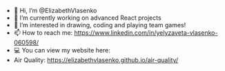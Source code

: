 - 👋 Hi, I’m @ElizabethVlasenko
- 🌱 I’m currently working on advanced React projects
- 👀 I’m interested in drawing, coding and playing team games!
- 📫 How to reach me: https://www.linkedin.com/in/yelyzaveta-vlasenko-060598/
- 💻 You can view my website here: 
- Air Quality: https://elizabethvlasenko.github.io/air-quality/
<!---
ElizabethVlasenko/ElizabethVlasenko is a ✨ special ✨ repository because its `README.md` (this file) appears on your GitHub profile.
You can click the Preview link to take a look at your changes.
--->
